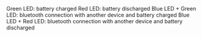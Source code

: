 Green LED: battery charged
Red LED: battery discharged
Blue LED + Green LED: bluetooth connection with another device and battery charged
Blue LED + Red LED: bluetooth connection with another device and battery discharged
